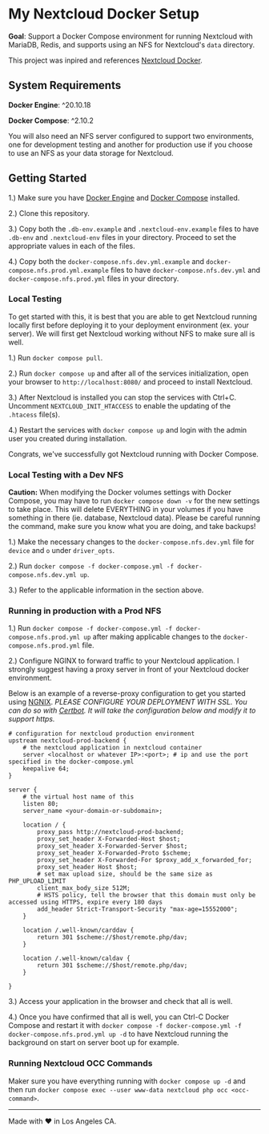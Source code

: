 # My Nextcloud Docker Setup

**Goal**: Support a Docker Compose environment for running Nextcloud with MariaDB, Redis, and supports using an NFS for Nextcloud's `data` directory. 

This project was inpired and references [Nextcloud Docker](https://github.com/nextcloud/docker).

## System Requirements

**Docker Engine**: ^20.10.18

**Docker Compose**: ^2.10.2

You will also need an NFS server configured to support two environments, one for development testing and another for production use if you choose to use an NFS as
your  data storage for Nextcloud.

## Getting Started

1.) Make sure you have [Docker Engine](https://www.docker.com/) and [Docker Compose](https://docs.docker.com/compose/) installed.

2.) Clone this repository.

3.) Copy both the `.db-env.example` and `.nextcloud-env.example` files to have `.db-env` and `.nextcloud-env` files in your directory. Proceed to set the appropriate values in each of the files.

4.) Copy both the `docker-compose.nfs.dev.yml.example` and `docker-compose.nfs.prod.yml.example` files to have `docker-compose.nfs.dev.yml` and `docker-compose.nfs.prod.yml` files in your directory.

### Local Testing

To get started with this, it is best that you are able to get Nextcloud running locally first before deploying it to your deployment environment (ex. your server).
We will first get Nextcloud working without NFS to make sure all is well.

1.) Run `docker compose pull`.

2.) Run `docker compose up` and after all of the services initialization, open your browser to `http://localhost:8080/` and proceed to install Nextcloud.

3.) After Nextcloud is installed you can stop the services with Ctrl+C. Uncomment `NEXTCLOUD_INIT_HTACCESS` to enable the updating of the `.htacess` file(s).

4.) Restart the services with `docker compose up` and login with the admin user you created during installation.

Congrats, we've successfully got Nextcloud running with Docker Compose.

### Local Testing with a Dev NFS

**Caution:** When modifying the Docker volumes settings with Docker Compose, you may have to run `docker compose down -v` for the new
settings to take place. This will delete EVERYTHING in your volumes if you have something in there (ie. database, Nextcloud data). Please be
careful running the command, make sure you know what you are doing, and take backups!

1.) Make the necessary changes to the `docker-compose.nfs.dev.yml` file for `device` and `o` under `driver_opts`.

2.) Run `docker compose -f docker-compose.yml -f docker-compose.nfs.dev.yml up`.

3.) Refer to the applicable information in the section above.

### Running in production with a Prod NFS

1.) Run `docker compose -f docker-compose.yml -f docker-compose.nfs.prod.yml up` after making applicable changes to the `docker-compose.nfs.prod.yml` file.

2.) Configure NGINX to forward traffic to your Nextcloud application. I strongly suggest having a proxy server in front of your Nextcloud docker environment.

Below is an example of a reverse-proxy configuration to get you started using [NGNIX](https://www.nginx.com/).
*PLEASE CONFIGURE YOUR DEPLOYMENT WITH SSL. You can do so with [Certbot](https://certbot.eff.org/). It will take the configuration below
and modify it to support https.*

```
# configuration for nextcloud production environment
upstream nextcloud-prod-backend {
    # the nextcloud application in nextcloud container
    server <localhost or whatever IP>:<port>; # ip and use the port specified in the docker-compose.yml
    keepalive 64;
}

server {
    # the virtual host name of this
    listen 80;
    server_name <your-domain-or-subdomain>;

    location / {
        proxy_pass http://nextcloud-prod-backend;
        proxy_set_header X-Forwarded-Host $host;
        proxy_set_header X-Forwarded-Server $host;
        proxy_set_header X-Forwarded-Proto $scheme;
        proxy_set_header X-Forwarded-For $proxy_add_x_forwarded_for;
        proxy_set_header Host $host;
        # set max upload size, should be the same size as PHP_UPLOAD_LIMIT
        client_max_body_size 512M;
        # HSTS policy, tell the browser that this domain must only be accessed using HTTPS, expire every 180 days
        add_header Strict-Transport-Security "max-age=15552000";
    }

    location /.well-known/carddav {
        return 301 $scheme://$host/remote.php/dav;
    }

    location /.well-known/caldav {
        return 301 $scheme://$host/remote.php/dav;
    }

}
```
3.) Access your application in the browser and check that all is well.

4.) Once you have confirmed that all is well, you can Ctrl-C Docker Compose and restart it with `docker compose -f docker-compose.yml -f docker-compose.nfs.prod.yml up -d` to have Nextcloud running the background on start on server boot up for example.

###  Running Nextcloud OCC Commands

Maker sure you have everything running with `docker compose up -d` and then run `docker compose exec --user www-data nextcloud php occ <occ-command>`.

----------------------------------------------------------------------------------------------------------
Made with ♥ in Los Angeles CA.